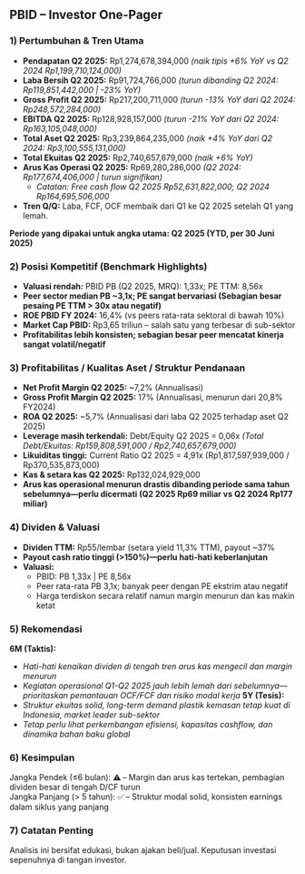 ## PBID – Investor One-Pager

### 1) Pertumbuhan & Tren Utama
- **Pendapatan Q2 2025:** Rp1,274,678,394,000 *(naik tipis +6% YoY vs Q2 2024 Rp1,199,710,124,000)*  
- **Laba Bersih Q2 2025:** Rp91,724,766,000 *(turun dibanding Q2 2024: Rp119,851,442,000 | -23% YoY)*  
- **Gross Profit Q2 2025:** Rp217,200,711,000 *(turun -13% YoY dari Q2 2024: Rp248,572,284,000)*  
- **EBITDA Q2 2025:** Rp128,928,157,000 *(turun -21% YoY dari Q2 2024: Rp163,105,048,000)*
- **Total Aset Q2 2025:** Rp3,239,864,235,000 *(naik +4% YoY dari Q2 2024: Rp3,100,555,131,000)*
- **Total Ekuitas Q2 2025:** Rp2,740,657,679,000 *(naik +6% YoY)*
- **Arus Kas Operasi Q2 2025:** Rp69,280,286,000 *(Q2 2024: Rp177,674,406,000 | turun signifikan)*
  - *Catatan: Free cash flow Q2 2025 Rp52,631,822,000; Q2 2024 Rp164,695,506,000*
- **Tren Q/Q:** Laba, FCF, OCF membaik dari Q1 ke Q2 2025 setelah Q1 yang lemah.
  
**Periode yang dipakai untuk angka utama: Q2 2025 (YTD, per 30 Juni 2025)**

### 2) Posisi Kompetitif (Benchmark Highlights)
- **Valuasi rendah:** PBID PB (Q2 2025, MRQ): 1,33x; PE TTM: 8,56x  
- **Peer sector median PB ~3,1x; PE sangat bervariasi (Sebagian besar pesaing PE TTM > 30x atau negatif)**
- **ROE PBID FY 2024:** 16,4% (vs peers rata-rata sektoral di bawah 10%)
- **Market Cap PBID:** Rp3,65 triliun – salah satu yang terbesar di sub-sektor
- **Profitabilitas lebih konsisten; sebagian besar peer mencatat kinerja sangat volatil/negatif**

### 3) Profitabilitas / Kualitas Aset / Struktur Pendanaan
- **Net Profit Margin Q2 2025:** ~7,2% (Annualisasi)  
- **Gross Profit Margin Q2 2025:** 17% (Annualisasi, menurun dari 20,8% FY2024)
- **ROA Q2 2025:** ~5,7% (Annualisasi dari laba Q2 2025 terhadap aset Q2 2025)
- **Leverage masih terkendali:** Debt/Equity Q2 2025 = 0,06x *(Total Debt/Ekuitas: Rp159,808,591,000 / Rp2,740,657,679,000)*
- **Likuiditas tinggi:** Current Ratio Q2 2025 = 4,91x (Rp1,817,597,939,000 / Rp370,535,873,000)
- **Kas & setara kas Q2 2025:** Rp132,024,929,000
- **Arus kas operasional menurun drastis dibanding periode sama tahun sebelumnya—perlu dicermati (Q2 2025 Rp69 miliar vs Q2 2024 Rp177 miliar)**

### 4) Dividen & Valuasi
- **Dividen TTM:** Rp55/lembar (setara yield 11,3% TTM), payout ~37%
- **Payout cash ratio tinggi (>150%)—perlu hati-hati keberlanjutan**
- **Valuasi:**  
  - PBID: PB 1,33x | PE 8,56x  
  - Peer rata-rata PB 3,1x; banyak peer dengan PE ekstrim atau negatif
  - Harga terdiskon secara relatif namun margin menurun dan kas makin ketat

### 5) Rekomendasi
**6M (Taktis):**  
- *Hati-hati kenaikan dividen di tengah tren arus kas mengecil dan margin menurun*
- *Kegiatan operasional Q1-Q2 2025 jauh lebih lemah dari sebelumnya—prioritaskan pemantauan OCF/FCF dan risiko modal kerja*
**5Y (Tesis):**  
- *Struktur ekuitas solid, long-term demand plastik kemasan tetap kuat di Indonesia, market leader sub-sektor*
- *Tetap perlu lihat perkembangan efisiensi, kapasitas cashflow, dan dinamika bahan baku global*

### 6) Kesimpulan
Jangka Pendek (≤6 bulan): ⚠️ – Margin dan arus kas tertekan, pembagian dividen besar di tengah D/CF turun  
Jangka Panjang (> 5 tahun): ✅ – Struktur modal solid, konsisten earnings dalam siklus yang panjang

### 7) Catatan Penting
Analisis ini bersifat edukasi, bukan ajakan beli/jual. Keputusan investasi sepenuhnya di tangan investor.